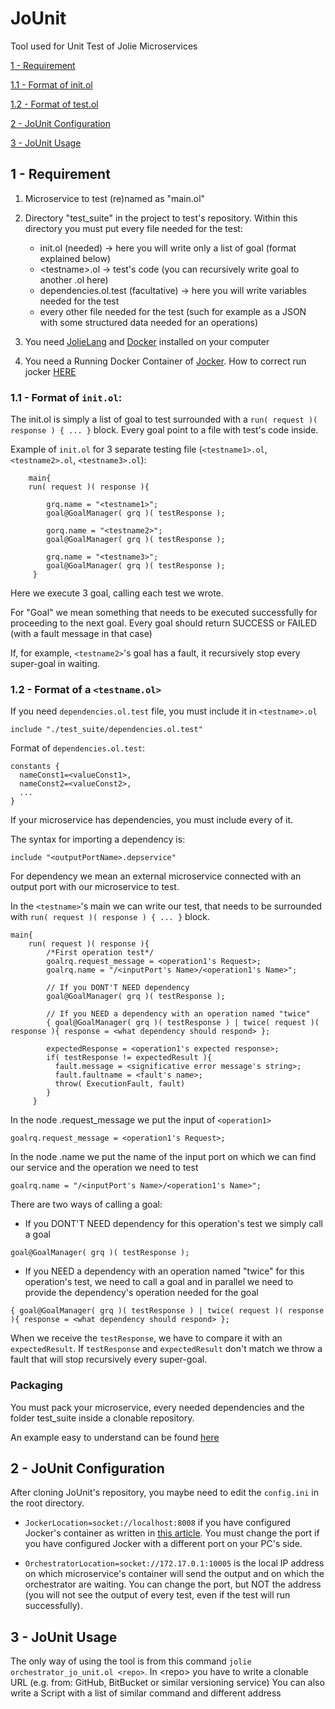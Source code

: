 # JoUnit
Tool used for Unit Test of Jolie Microservices


[1 - Requirement](https://github.com/sanfo3855/JoUnit#1---requirement)

[1.1 - Format of init.ol](https://github.com/sanfo3855/JoUnit#11---format-of-initol)

[1.2 - Format of test.ol](https://github.com/sanfo3855/JoUnit#12---format-of-a-testnameol)

[2 - JoUnit Configuration](https://github.com/sanfo3855/JoUnit#2---jounit-configuration)

[3 - JoUnit Usage](https://github.com/sanfo3855/JoUnit#3---jounit-usage)





## 1 - Requirement

1. Microservice to test (re)named as "main.ol"

2. Directory "test_suite" in the project to test's repository.
    Within this directory you must put every file needed for the test:
    - init.ol (needed) -> here you will write only a list of goal (format explained below)
    - \<testname\>.ol -> test's code (you can recursively write goal to another <testname1>.ol here)
    - dependencies.ol.test (facultative) -> here you will write variables needed for the test
    - every other file needed for the test (such for example as a JSON with some structured data needed for an operations)
    
3. You need [JolieLang](http://jolie-lang.org/) and [Docker](https://www.docker.com/) installed on your computer

4. You need a Running Docker Container of [Jocker](https://github.com/jolie/jocker). How to correct run jocker [HERE](http://claudioguidi.blogspot.it/2017/07/orchestrating-docker-containers-with.html)

### 1.1 - Format of ```init.ol```:

The init.ol is simply a list of goal to test surrounded with a ```run( request )( response ) { ... }``` block. Every goal point to a file with test's code inside.
    
Example of ```init.ol``` for 3 separate testing file (```<testname1>.ol```, ```<testname2>.ol```, ```<testname3>.ol```):

```jolie
    main{
    run( request )( response ){

        grq.name = "<testname1>";
        goal@GoalManager( grq )( testResponse );

        gorq.name = "<testname2>";
        goal@GoalManager( grq )( testResponse );

        grq.name = "<testname3>";
        goal@GoalManager( grq )( testResponse );
     }
```
Here we execute 3 goal, calling each test we wrote. 

For "Goal" we mean something that needs to be executed successfully for proceeding to the next goal. Every goal should return SUCCESS or FAILED (with a fault message in that case)

If, for example, ```<testname2>```'s goal has a fault, it recursively stop every super-goal in waiting.
    
### 1.2 - Format of a ```<testname.ol>```

If you need ```dependencies.ol.test``` file, you must include it in ```<testname>.ol```

```jolie
include "./test_suite/dependencies.ol.test"
```

Format of ```dependencies.ol.test```:

```jolie
constants {
  nameConst1=<valueConst1>,
  nameConst2=<valueConst2>,
  ...
}
```

If your microservice has dependencies, you must include every of it.

The syntax for importing a dependency is:

```jolie
include "<outputPortName>.depservice"
```
For dependency we mean an external microservice connected with an output port with our microservice to test.


In the ```<testname>```'s main we can write our test, that needs to be surrounded with ```run( request )( response ) { ... }``` block.

```jolie
main{
    run( request )( response ){
        /*First operation test*/
        goalrq.request_message = <operation1's Request>;
        goalrq.name = "/<inputPort's Name>/<operation1's Name>";

        // If you DONT'T NEED dependency
        goal@GoalManager( grq )( testResponse );

        // If you NEED a dependency with an operation named "twice"
        { goal@GoalManager( grq )( testResponse ) | twice( request )( response ){ response = <what dependency should respond> };

        expectedResponse = <operation1's expected response>;
        if( testResponse != expectedResult ){
          fault.message = <significative error message's string>;
          fault.faultname = <fault's name>;
          throw( ExecutionFault, fault)
        }
     }
```


In the node .request_message we put the input of ```<operation1>```

```jolie
goalrq.request_message = <operation1's Request>;
```

In the node .name we put the name of the input port on which we can find our service and the operation we need to test

```jolie
goalrq.name = "/<inputPort's Name>/<operation1's Name>";
```

There are two ways of calling a goal:
- If you DONT'T NEED dependency for this operation's test we simply call a goal
```jolie
goal@GoalManager( grq )( testResponse );
```
- If you NEED a dependency with an operation named "twice" for this operation's test, we need to call a goal and in parallel we need to provide the dependency's operation needed for the goal

```jolie
{ goal@GoalManager( grq )( testResponse ) | twice( request )( response ){ response = <what dependency should respond> };
```

When we receive the ```testResponse```, we have to compare it with an ```expectedResult```. If ```testResponse``` and ```expectedResult``` don't match we throw a fault that will stop recursively every super-goal.


### Packaging

You must pack your microservice, every needed dependencies and the folder test_suite inside a clonable repository.

An example easy to understand can be found [here](https://github.com/sanfo3855/test1)

## 2 - JoUnit Configuration

After cloning JoUnit's repository, you maybe need to edit the ```config.ini``` in the root directory.

- ```JockerLocation=socket://localhost:8008``` if you have configured Jocker's container as written in [this article](http://claudioguidi.blogspot.it/2017/07/orchestrating-docker-containers-with.html). You must change the port if you have configured Jocker with a different port on your PC's side.

- ```OrchestratorLocation=socket://172.17.0.1:10005``` is the local IP address on which microservice's container will send the output and on which the orchestrator are waiting. You can change the port, but NOT the address (you will not see the output of every test, even if the test will run successfully).

## 3 - JoUnit Usage

The only way of using the tool is from this command ``` jolie orchestrator_jo_unit.ol <repo> ```. In \<repo\> you have to write a clonable URL (e.g. from: GitHub, BitBucket or similar versioning service)
You can also write a Script with a list of similar command and different address
